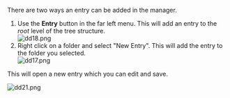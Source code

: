 There are two ways an entry can be added in the manager.

1. Use the **Entry** button in the far left menu. This will add an entry to the *root* level of the tree structure.  
  ![dd18.png](http://assets.dodgercms.com.s3.amazonaws.com/images/dd18.png)
2. Right click on a folder and select "New Entry". This will add the entry to the folder you selected.  
  ![dd17.png](http://assets.dodgercms.com.s3.amazonaws.com/images/dd17.png)

This will open a new entry which you can edit and save.

![dd21.png](http://assets.dodgercms.com.s3.amazonaws.com/images/dd21.png)